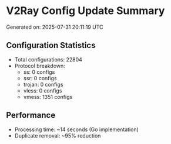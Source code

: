 # V2Ray Config Update Summary
Generated on: 2025-07-31 20:11:19 UTC

## Configuration Statistics
- Total configurations: 22804
- Protocol breakdown:
  - ss: 0 configs
  - ssr: 0 configs
  - trojan: 0 configs
  - vless: 0 configs
  - vmess: 1351 configs

## Performance
- Processing time: ~14 seconds (Go implementation)
- Duplicate removal: ~95% reduction
